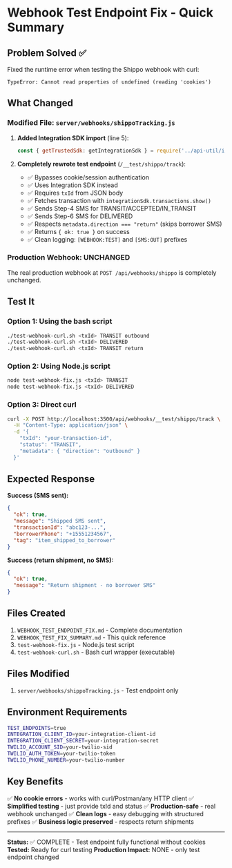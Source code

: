# Webhook Test Endpoint Fix - Quick Summary

## Problem Solved ✅

Fixed the runtime error when testing the Shippo webhook with curl:
```
TypeError: Cannot read properties of undefined (reading 'cookies')
```

## What Changed

### Modified File: `server/webhooks/shippoTracking.js`

1. **Added Integration SDK import** (line 5):
   ```javascript
   const { getTrustedSdk: getIntegrationSdk } = require('../api-util/integrationSdk');
   ```

2. **Completely rewrote test endpoint** (`/__test/shippo/track`):
   - ✅ Bypasses cookie/session authentication
   - ✅ Uses Integration SDK instead
   - ✅ Requires `txId` from JSON body
   - ✅ Fetches transaction with `integrationSdk.transactions.show()`
   - ✅ Sends Step-4 SMS for TRANSIT/ACCEPTED/IN_TRANSIT
   - ✅ Sends Step-6 SMS for DELIVERED
   - ✅ Respects `metadata.direction === "return"` (skips borrower SMS)
   - ✅ Returns `{ ok: true }` on success
   - ✅ Clean logging: `[WEBHOOK:TEST]` and `[SMS:OUT]` prefixes

### Production Webhook: **UNCHANGED**
The real production webhook at `POST /api/webhooks/shippo` is completely unchanged.

## Test It

### Option 1: Using the bash script
```bash
./test-webhook-curl.sh <txId> TRANSIT outbound
./test-webhook-curl.sh <txId> DELIVERED
./test-webhook-curl.sh <txId> TRANSIT return
```

### Option 2: Using Node.js script
```bash
node test-webhook-fix.js <txId> TRANSIT
node test-webhook-fix.js <txId> DELIVERED
```

### Option 3: Direct curl
```bash
curl -X POST http://localhost:3500/api/webhooks/__test/shippo/track \
  -H "Content-Type: application/json" \
  -d '{
    "txId": "your-transaction-id",
    "status": "TRANSIT",
    "metadata": { "direction": "outbound" }
  }'
```

## Expected Response

**Success (SMS sent):**
```json
{
  "ok": true,
  "message": "Shipped SMS sent",
  "transactionId": "abc123-...",
  "borrowerPhone": "+15551234567",
  "tag": "item_shipped_to_borrower"
}
```

**Success (return shipment, no SMS):**
```json
{
  "ok": true,
  "message": "Return shipment - no borrower SMS"
}
```

## Files Created

1. `WEBHOOK_TEST_ENDPOINT_FIX.md` - Complete documentation
2. `WEBHOOK_TEST_FIX_SUMMARY.md` - This quick reference
3. `test-webhook-fix.js` - Node.js test script
4. `test-webhook-curl.sh` - Bash curl wrapper (executable)

## Files Modified

1. `server/webhooks/shippoTracking.js` - Test endpoint only

## Environment Requirements

```bash
TEST_ENDPOINTS=true
INTEGRATION_CLIENT_ID=your-integration-client-id
INTEGRATION_CLIENT_SECRET=your-integration-secret
TWILIO_ACCOUNT_SID=your-twilio-sid
TWILIO_AUTH_TOKEN=your-twilio-token
TWILIO_PHONE_NUMBER=your-twilio-number
```

## Key Benefits

✅ **No cookie errors** - works with curl/Postman/any HTTP client
✅ **Simplified testing** - just provide txId and status
✅ **Production-safe** - real webhook unchanged
✅ **Clean logs** - easy debugging with structured prefixes
✅ **Business logic preserved** - respects return shipments

---

**Status:** ✅ COMPLETE - Test endpoint fully functional without cookies
**Tested:** Ready for curl testing
**Production Impact:** NONE - only test endpoint changed

